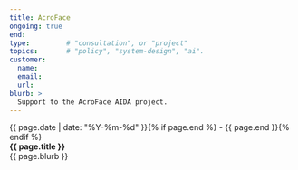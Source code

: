 ```yaml
---
title: AcroFace
ongoing: true
end:
type:         # "consultation", or "project"
topics:       # "policy", "system-design", "ai".
customer:
  name:
  email:
  url:
blurb: >
  Support to the AcroFace AIDA project.
---
```

<span class="small">{{ page.date | date: "%Y-%m-%d" }}{% if page.end %} - {{ page.end }}{% endif %}</span>  
<strong>{{ page.title }}</strong>  
{{ page.blurb }}
